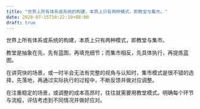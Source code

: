 ```yaml
---
title: "世界上所有体系或系统的构建，本质上只有两种模式，即教堂与集市。"
date: 2020-07-15T18:22:19+08:00
draft: true
---
```


世界上所有体系或系统的构建，本质上只有两种模式，即教堂与集市。

教堂是抽象在先，先有蓝图，再填充细节；而集市相反，先具体执行，再提炼蓝图。

<!--more-->

在讲究快的场景，或一时半会无法有完整的视角与认知时，集市模式是很不错的选择，先落地，再通过实际执行的过程中，不断反馈并做对应调整。

在注重稳定的场景，或调整的成本高昂时，往往就需要用教堂模式。明确每个环节与流程，评估考虑到不同情况并做好应对。
